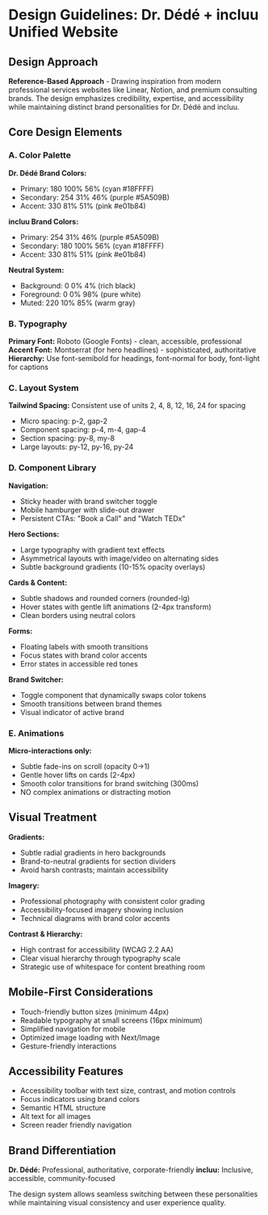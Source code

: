 # Design Guidelines: Dr. Dédé + incluu Unified Website

## Design Approach
**Reference-Based Approach** - Drawing inspiration from modern professional services websites like Linear, Notion, and premium consulting brands. The design emphasizes credibility, expertise, and accessibility while maintaining distinct brand personalities for Dr. Dédé and incluu.

## Core Design Elements

### A. Color Palette
**Dr. Dédé Brand Colors:**
- Primary: 180 100% 56% (cyan #18FFFF)
- Secondary: 254 31% 46% (purple #5A509B)
- Accent: 330 81% 51% (pink #e01b84)

**incluu Brand Colors:**
- Primary: 254 31% 46% (purple #5A509B)
- Secondary: 180 100% 56% (cyan #18FFFF)
- Accent: 330 81% 51% (pink #e01b84)

**Neutral System:**
- Background: 0 0% 4% (rich black)
- Foreground: 0 0% 98% (pure white)
- Muted: 220 10% 85% (warm gray)

### B. Typography
**Primary Font:** Roboto (Google Fonts) - clean, accessible, professional
**Accent Font:** Montserrat (for hero headlines) - sophisticated, authoritative
**Hierarchy:** Use font-semibold for headings, font-normal for body, font-light for captions

### C. Layout System
**Tailwind Spacing:** Consistent use of units 2, 4, 8, 12, 16, 24 for spacing
- Micro spacing: p-2, gap-2
- Component spacing: p-4, m-4, gap-4
- Section spacing: py-8, my-8
- Large layouts: py-12, py-16, py-24

### D. Component Library

**Navigation:**
- Sticky header with brand switcher toggle
- Mobile hamburger with slide-out drawer
- Persistent CTAs: "Book a Call" and "Watch TEDx"

**Hero Sections:**
- Large typography with gradient text effects
- Asymmetrical layouts with image/video on alternating sides
- Subtle background gradients (10-15% opacity overlays)

**Cards & Content:**
- Subtle shadows and rounded corners (rounded-lg)
- Hover states with gentle lift animations (2-4px transform)
- Clean borders using neutral colors

**Forms:**
- Floating labels with smooth transitions
- Focus states with brand color accents
- Error states in accessible red tones

**Brand Switcher:**
- Toggle component that dynamically swaps color tokens
- Smooth transitions between brand themes
- Visual indicator of active brand

### E. Animations
**Micro-interactions only:**
- Subtle fade-ins on scroll (opacity 0→1)
- Gentle hover lifts on cards (2-4px)
- Smooth color transitions for brand switching (300ms)
- NO complex animations or distracting motion

## Visual Treatment

**Gradients:**
- Subtle radial gradients in hero backgrounds
- Brand-to-neutral gradients for section dividers
- Avoid harsh contrasts; maintain accessibility

**Imagery:**
- Professional photography with consistent color grading
- Accessibility-focused imagery showing inclusion
- Technical diagrams with brand color accents

**Contrast & Hierarchy:**
- High contrast for accessibility (WCAG 2.2 AA)
- Clear visual hierarchy through typography scale
- Strategic use of whitespace for content breathing room

## Mobile-First Considerations
- Touch-friendly button sizes (minimum 44px)
- Readable typography at small screens (16px minimum)
- Simplified navigation for mobile
- Optimized image loading with Next/Image
- Gesture-friendly interactions

## Accessibility Features
- Accessibility toolbar with text size, contrast, and motion controls
- Focus indicators using brand colors
- Semantic HTML structure
- Alt text for all images
- Screen reader friendly navigation

## Brand Differentiation
**Dr. Dédé:** Professional, authoritative, corporate-friendly
**incluu:** Inclusive, accessible, community-focused

The design system allows seamless switching between these personalities while maintaining visual consistency and user experience quality.